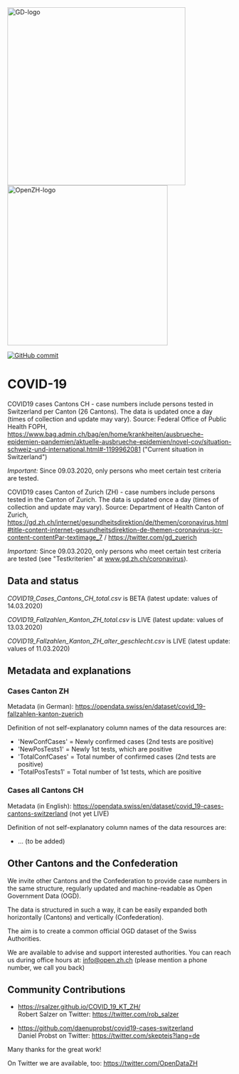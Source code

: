 <img src="https://github.com/openZH/covid_19/blob/master/gd.png" alt="GD-logo" width="400" />
<img src="https://github.com/openZH/covid_19/blob/master/statistisches_amt_kt_zh.png" alt="OpenZH-logo" width="360" />

[![GitHub commit](https://img.shields.io/github/last-commit/openZH/covid_19)](https://github.com/openZH/covid_19/commits/master)


# COVID-19
COVID19 cases Cantons CH - case numbers include persons tested in Switzerland per Canton (26 Cantons). The data is updated once a day (times of collection and update may vary). Source: Federal Office of Public Health FOPH, https://www.bag.admin.ch/bag/en/home/krankheiten/ausbrueche-epidemien-pandemien/aktuelle-ausbrueche-epidemien/novel-cov/situation-schweiz-und-international.html#-1199962081 ("Current situation in Switzerland")

*Important:* Since 09.03.2020, only persons who meet certain test criteria are tested.

COVID19 cases Canton of Zurich (ZH) - case numbers include persons tested in the Canton of Zurich. The data is updated once a day (times of collection and update may vary). Source: Department of Health Canton of Zurich, https://gd.zh.ch/internet/gesundheitsdirektion/de/themen/coronavirus.html#title-content-internet-gesundheitsdirektion-de-themen-coronavirus-jcr-content-contentPar-textimage_7 / https://twitter.com/gd_zuerich

*Important:* Since 09.03.2020, only persons who meet certain test criteria are tested (see "Testkriterien" at www.gd.zh.ch/coronavirus).

## Data and status
*COVID19_Cases_Cantons_CH_total.csv* is BETA (latest update: values of 14.03.2020)

*COVID19_Fallzahlen_Kanton_ZH_total.csv* is LIVE (latest update: values of 13.03.2020)

*COVID19_Fallzahlen_Kanton_ZH_alter_geschlecht.csv* is LIVE (latest update: values of 11.03.2020)

## Metadata and explanations
### Cases Canton ZH 
Metadata (in German): https://opendata.swiss/en/dataset/covid_19-fallzahlen-kanton-zuerich

Definition of not self-explanatory column names of the data resources are:
- 'NewConfCases' = Newly confirmed cases (2nd tests are positive)
- 'NewPosTests1' = Newly 1st tests, which are positive
- 'TotalConfCases' = Total number of confirmed cases (2nd tests are positive)
- 'TotalPosTests1' = Total number of 1st tests, which are positive
### Cases all Cantons CH
Metadata (in English): https://opendata.swiss/en/dataset/covid_19-cases-cantons-switzerland (not yet LIVE)

Definition of not self-explanatory column names of the data resources are:
- ... (to be added)

## Other Cantons and the Confederation

We invite other Cantons and the Confederation to provide case numbers in the same structure, regularly updated and machine-readable as Open Government Data (OGD).

The data is structured in such a way, it can be easily expanded both horizontally (Cantons) and vertically (Confederation).

The aim is to create a common official OGD dataset of the Swiss Authorities.

We are available to advise and support interested authorities. You can reach us during office hours at: info@open.zh.ch (please mention a phone number, we call you back)

## Community Contributions
- https://rsalzer.github.io/COVID_19_KT_ZH/ <br>Robert Salzer on Twitter: https://twitter.com/rob_salzer

- https://github.com/daenuprobst/covid19-cases-switzerland <br>Daniel Probst on Twitter: https://twitter.com/skepteis?lang=de



Many thanks for the great work!

On Twitter we are available, too: https://twitter.com/OpenDataZH
